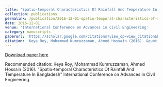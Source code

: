 ```yaml
---
title: "Spatio-temporal Characteristics Of Rainfall And Temperature In Bangladesh"
collection: publications
permalink: /publication/2016-12-01-spatio-temporal-characteristics-of-rainfall-and-temperature-in-bangladesh
date: 2016-12-01
venue: 'International Conference on Advances in Civil Engineering'
category: manuscripts
paperurl: 'https://scholar.google.com/citations?view_op=view_citation&hl=en&user=U9tD0ywAAAAJ&cstart=20&pagesize=80&sortby=pubdate&citation_for_view=U9tD0ywAAAAJ:qjMakFHDy7sC'
citation: 'Keya Roy, Mohammad Kumruzzaman, Ahmed Hossain (2016). &quot;Spatio-temporal Characteristics Of Rainfall And Temperature In Bangladesh&quot; International Conference on Advances in Civil Engineering.'
---
```


<a href='https://scholar.google.com/citations?view_op=view_citation&hl=en&user=U9tD0ywAAAAJ&cstart=20&pagesize=80&sortby=pubdate&citation_for_view=U9tD0ywAAAAJ:qjMakFHDy7sC'>Download paper here</a>

Recommended citation: Keya Roy, Mohammad Kumruzzaman, Ahmed Hossain (2016). &quot;Spatio-temporal Characteristics Of Rainfall And Temperature In Bangladesh&quot; International Conference on Advances in Civil Engineering.